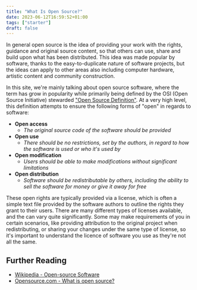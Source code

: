 ```yaml
---
title: "What Is Open Source?"
date: 2023-06-12T16:59:52+01:00
tags: ["starter"]
draft: false
---
```


In general open source is the idea of providing your work with the rights, guidance and original source content, so that others can use, share and build upon what has been distributed. This idea was made popular by software, thanks to the easy-to-duplicate nature of software projects, but the ideas can apply to other areas also including computer hardware, artistic content and community construction.

In this site, we're mainly talking about open source software, where the term has grow in popularity while primarily being defined by the OSI (Open Source Initiative) stewarded ["Open Source Definition"](https://opensource.org/osd/). At a very high level, this definition attempts to ensure the following forms of "open" in regards to software:

- **Open access**
  - *The original source code of the software should be provided*
- **Open use**
  - *There should be no restrictions, set by the authors, in regard to how the software is used or who it's used by*
- **Open modification**
  - *Users should be able to make modifications without significant limitations*
- **Open distribution**
  - *Software should be redistributable by others, including the ability to sell the software for money or give it away for free*

These open rights are typically provided via a license, which is often a simple text file provided by the software authors to outline the rights they grant to their users. There are many different types of licenses available, and the can vary quite significantly. Some may make requirements of you in certain scenarios, like providing attribution to the original project when redistributing, or sharing your changes under the same type of license, so it's important to understand the licence of software you use as they're not all the same.

## Further Reading

- [Wikipedia - Open-source Software](https://en.wikipedia.org/wiki/Open-source_software)
- [Opensource.com - What is open source?](https://opensource.com/resources/what-open-source)